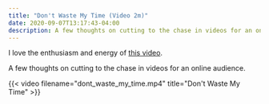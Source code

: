 ```yaml
---
title: "Don't Waste My Time (Video 2m)"
date: 2020-09-07T13:17:43-04:00
description: A few thoughts on cutting to the chase in videos for an online audience.
---
```


I love the enthusiasm and energy of [this video](https://www.youtube.com/watch?v=IrrdC_pkmGM).

A few thoughts on cutting to the chase in videos for an online audience.

{{< video filename="dont_waste_my_time.mp4" title="Don't Waste My Time" >}}
